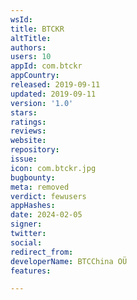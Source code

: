 ```yaml
---
wsId: 
title: BTCKR
altTitle: 
authors: 
users: 10
appId: com.btckr
appCountry: 
released: 2019-09-11
updated: 2019-09-11
version: '1.0'
stars: 
ratings: 
reviews: 
website: 
repository: 
issue: 
icon: com.btckr.jpg
bugbounty: 
meta: removed
verdict: fewusers
appHashes: 
date: 2024-02-05
signer: 
twitter: 
social: 
redirect_from: 
developerName: BTCChina OÜ
features: 

---
```


